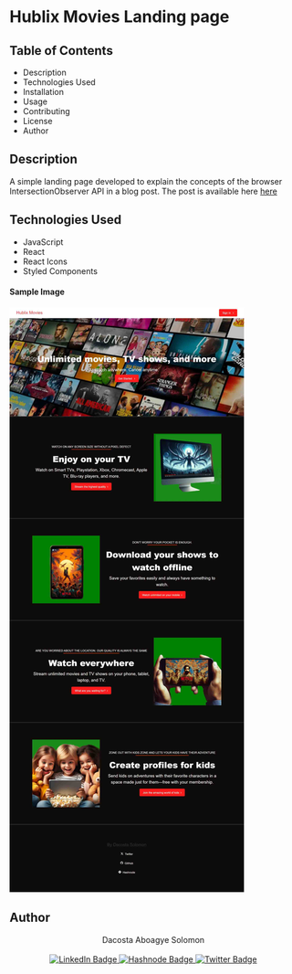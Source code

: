 # Hublix Movies Landing page

## Table of Contents

- Description
- Technologies Used
- Installation
- Usage
- Contributing
- License
- Author

## Description

A simple landing page developed to explain the concepts of the browser IntersectionObserver API in a blog post. The post is available here [here]()

## Technologies Used

- JavaScript
- React
- React Icons
- Styled Components

#### Sample Image

![alt text](public/blog-post-demo-image-small.jpg)

## Author

<div align="center"> Dacosta Aboagye Solomon</div>

<br/>

<div id="badges" align="center">
  <a href="https://www.linkedin.com/in/solomon-aboagye-011776210/">
    <img src="https://img.shields.io/badge/LinkedIn-blue?style=for-the-badge&logo=linkedin&logoColor=white" alt="LinkedIn Badge"/>
  </a>
  <a href="https://dacostasolomon-codeman.hashnode.dev">
    <img src="https://img.shields.io/badge/Hashnode-blue?style=for-the-badge&logo=hashnode&logoColor=white" alt="Hashnode Badge"/>
  </a>
  <a href="https://twitter.com/CODE_COSTA">
    <img src="https://img.shields.io/badge/Twitter-blue?style=for-the-badge&logo=twitter&logoColor=white" alt="Twitter Badge"/>
  </a>
</div>
